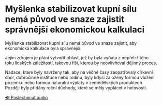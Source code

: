 # Myšlenka stabilizovat kupní sílu nemá původ ve snaze zajistit správnější ekonomickou kalkulaci

<speak>
<prosody rate="95%">
<emphasis level="strong">Myšlenka stabilizovat kupní sílu nemá původ ve snaze zajistit, aby ekonomická kalkulace byla správnější.</emphasis>

<break time="300ms"/>

<emphasis level="moderate">Jejím zdrojem je přání vytvořit oblast, jež by byla vyňata z nepřetržitého toku lidských záležitostí,</emphasis> <break time="200ms"/> <emphasis level="strong">takovou říši, kterou by neovlivňoval dějinný proces.</emphasis>

<break time="300ms"/>

<prosody rate="90%">Nadace, které byly navrženy tak, aby na věčné časy zaopatřovaly církevní sbor, dobročinné instituce nebo rodinu, byly kdysi založeny formou vložení pozemku nebo formou naturální výplaty v zemědělských produktech.</prosody> <break time="200ms"/> <emphasis level="moderate">Později byly přidány roční důchody, které se měly vyplácet v hotovosti.</emphasis>
</prosody>
</speak>

[🔊 Poslechnout audio](/data/7-paragraphs/audio/chapter_44/para_003-Mylenka-stabilizovat-kupn-slu-nem-pvod-ve-sna.mp3) 